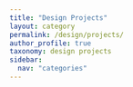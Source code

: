 ```yaml
---
title: "Design Projects"
layout: category
permalink: /design/projects/
author_profile: true
taxonomy: design projects
sidebar:
  nav: "categories"
---
```

